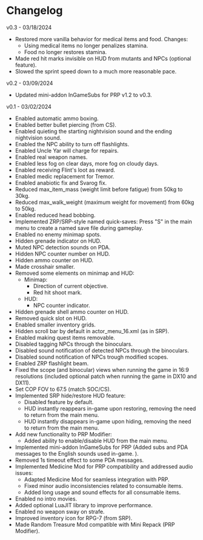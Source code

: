 # Changelog

v0.3 - 03/18/2024

- Restored more vanilla behavior for medical items and food. Changes:
  - Using medical items no longer penalizes stamina.
  - Food no longer restores stamina.
- Made red hit marks invisible on HUD from mutants and NPCs (optional feature).
- Slowed the sprint speed down to a much more reasonable pace.

v0.2 - 03/09/2024

- Updated mini-addon InGameSubs for PRP v1.2 to v0.3.

v0.1 - 03/02/2024

- Enabled automatic ammo boxing.
- Enabled better bullet piercing (from CS).
- Enabled quieting the starting nightvision sound and the ending nightvision sound.
- Enabled the NPC ability to turn off flashlights.
- Enabled Uncle Yar will charge for repairs.
- Enabled real weapon names.
- Enabled less fog on clear days, more fog on cloudy days.
- Enabled receiving Flint's loot as reward.
- Enabled medic replacement for Tremor.
- Enabled anabiotic fix and Svarog fix.
- Reduced max_item_mass (weight limit before fatigue) from 50kg to 30kg.
- Reduced max_walk_weight (maximum weight for movement) from 60kg to 50kg.
- Enabled reduced head bobbing.
- Implemented ZRP/SRP-style named quick-saves: Press "S" in the main menu to create a named save file during gameplay.
- Enabled no enemy minimap spots.
- Hidden grenade indicator on HUD.
- Muted NPC detection sounds on PDA.
- Hidden NPC counter number on HUD.
- Hidden ammo counter on HUD.
- Made crosshair smaller.
- Removed some elements on minimap and HUD:
  - Minimap:
    - Direction of current objective.
    - Red hit shoot mark.
  - HUD:
    - NPC counter indicator.
- Hidden grenade shell ammo counter on HUD.
- Removed quick slot on HUD.
- Enabled smaller inventory grids.
- Hidden scroll bar by default in actor_menu_16.xml (as in SRP).
- Enabled making quest items removable.
- Disabled tagging NPCs through the binoculars.
- Disabled sound notification of detected NPCs through the binoculars.
- Disabled sound notification of NPCs trough modified scopes.
- Enabled ZRP flashlight beam.
- Fixed the scope (and binocular) views when running the game in 16:9 resolutions (included optional patch when running the game in DX10 and DX11).
- Set COP FOV to 67.5 (match SOC/CS).
- Implemented SRP hide/restore HUD feature:
  - Disabled feature by default.
  - HUD instantly reappears in-game upon restoring, removing the need to return from the main menu.
  - HUD instantly disappears in-game upon hiding, removing the need to return from the main menu.
- Add new functionality to PRP Modifier:
  - Added ability to enable/disable HUD from the main menu.
- Implemented mini-addon InGameSubs for PRP (Added subs and PDA messages to the English sounds used in-game. ).
- Removed 1s timeout effect to some PDA messages.
- Implemented Medicine Mod for PRP compatibility and addressed audio issues:
  - Adapted Medicine Mod for seamless integration with PRP.
  - Fixed minor audio inconsistencies related to consumable items.
  - Added long usage and sound effects for all consumable items.
- Enabled no intro movies.
- Added optional LuaJIT library to improve performance.
- Enabled no weapon sway on strafe.
- Improved inventory icon for RPG-7 (from SRP).
- Made Random Treasure Mod compatible with Mini Repack (PRP Modifier).
